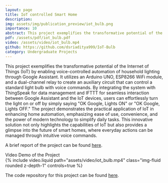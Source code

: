 ```yaml
---
layout: page
title: IoT controlled Smart Home
description:
img: assets/img/publication_preview/iot_bulb.png
importance: 10
abstract: This project exemplifies the transformative potential of the Internet of Things (IoT) by enabling voice-controlled automation of household lighting through Google Assistant. It utilizes an Arduino UNO, ESP8266 WiFi module, and a dual-channel relay to create an auxiliary circuit that can control a standard light bulb with voice commands. By integrating the system with ThingSpeak for data management and IFTTT for seamless interaction between Google Assistant and the IoT devices, users can effortlessly turn the light on or off by simply saying "OK Google, Lights ON" or "OK Google, Lights OFF." The project demonstrates the practical application of IoT in enhancing home automation, emphasizing ease of use, convenience, and the power of modern technology to simplify daily tasks. This innovative solution not only highlights the capabilities of IoT but also provides a glimpse into the future of smart homes, where everyday actions can be managed through intuitive voice commands.
pdf: /assets/pdf/iot_bulb.pdf
video: /assets/video/iot_bulb.mp4
github: https://github.com/dsriaditya999/IoT-Bulb
category: Undergraduate Projects
---
```

This project exemplifies the transformative potential of the Internet of Things (IoT) by enabling voice-controlled automation of household lighting through Google Assistant. It utilizes an Arduino UNO, ESP8266 WiFi module, and a dual-channel relay to create an auxiliary circuit that can control a standard light bulb with voice commands. By integrating the system with ThingSpeak for data management and IFTTT for seamless interaction between Google Assistant and the IoT devices, users can effortlessly turn the light on or off by simply saying "OK Google, Lights ON" or "OK Google, Lights OFF." The project demonstrates the practical application of IoT in enhancing home automation, emphasizing ease of use, convenience, and the power of modern technology to simplify daily tasks. This innovative solution not only highlights the capabilities of IoT but also provides a glimpse into the future of smart homes, where everyday actions can be managed through intuitive voice commands.

A brief report of the project can be found <a href="{{ site.url }}{{ site.baseurl }}/assets/pdf/iot_bulb.pdf" target="_blank" rel="noreferrer noopener">here</a>. 



<div class="caption">
    Video Demo of the Project
</div>
<div class="row justify-content-center">
    <div class="col-sm mt-3 mt-md-0 d-flex justify-content-center">
        {% include video.liquid path="assets/video/iot_bulb.mp4" class="img-fluid rounded z-depth-1" controls=true %}
    </div>
</div>



The code repository for this project can be found <a href="https://github.com/dsriaditya999/IoT-Bulb" target="_blank" rel="noreferrer noopener">here</a>. 